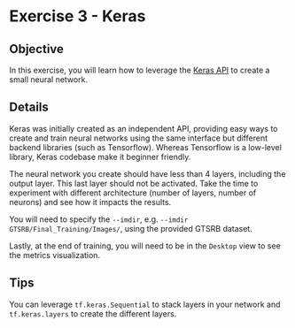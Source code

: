 # Exercise 3 - Keras

## Objective

In this exercise, you will learn how to leverage the [Keras API](https://www.tensorflow.org/api_docs/python/tf/keras)
to create a small neural network. 

## Details

Keras was initially created as an independent API, providing easy ways to create and train neural networks using the same
interface but different backend libraries (such as Tensorflow). Whereas Tensorflow is a low-level library,
Keras codebase make it beginner friendly. 

The neural network you create should have less than 4 layers, including the output layer. This last layer should not be activated. Take the time to experiment with different architecture (number of layers, number of neurons) and see how it impacts the results.

You will need to specify the `--imdir`, e.g. `--imdir GTSRB/Final_Training/Images/`, using the provided GTSRB dataset.

Lastly, at the end of training, you will need to be in the `Desktop` view to see the metrics visualization.

## Tips

You can leverage `tf.keras.Sequential` to stack layers in your network and `tf.keras.layers` to create the different layers.